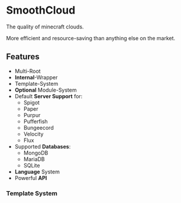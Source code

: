 # SmoothCloud

The quality of minecraft clouds.

More efficient and resource-saving than anything else on the market.

## Features

- Multi-Root
- **Internal**-Wrapper
- Template-System
- **Optional** Module-System
- Default **Server Support** for:
  - Spigot
  - Paper
  - Purpur
  - Pufferfish
  - Bungeecord
  - Velocity
  - Flux
- Supported **Databases**:
  - MongoDB
  - MariaDB
  - SQLite
- **Language** System
- Powerful **API**

### Template System

